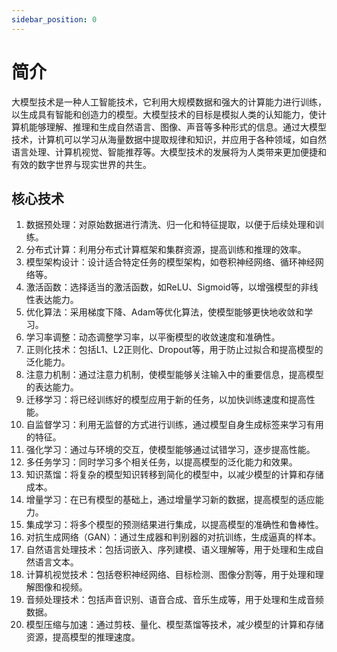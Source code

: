 ```yaml
---
sidebar_position: 0
---
```


# 简介

大模型技术是一种人工智能技术，它利用大规模数据和强大的计算能力进行训练，以生成具有智能和创造力的模型。大模型技术的目标是模拟人类的认知能力，使计算机能够理解、推理和生成自然语言、图像、声音等多种形式的信息。通过大模型技术，计算机可以学习从海量数据中提取规律和知识，并应用于各种领域，如自然语言处理、计算机视觉、智能推荐等。大模型技术的发展将为人类带来更加便捷和有效的数字世界与现实世界的共生。

## 核心技术

1. 数据预处理：对原始数据进行清洗、归一化和特征提取，以便于后续处理和训练。
2. 分布式计算：利用分布式计算框架和集群资源，提高训练和推理的效率。
3. 模型架构设计：设计适合特定任务的模型架构，如卷积神经网络、循环神经网络等。
4. 激活函数：选择适当的激活函数，如ReLU、Sigmoid等，以增强模型的非线性表达能力。
5. 优化算法：采用梯度下降、Adam等优化算法，使模型能够更快地收敛和学习。
6. 学习率调整：动态调整学习率，以平衡模型的收敛速度和准确性。
7. 正则化技术：包括L1、L2正则化、Dropout等，用于防止过拟合和提高模型的泛化能力。
8. 注意力机制：通过注意力机制，使模型能够关注输入中的重要信息，提高模型的表达能力。
9. 迁移学习：将已经训练好的模型应用于新的任务，以加快训练速度和提高性能。
10. 自监督学习：利用无监督的方式进行训练，通过模型自身生成标签来学习有用的特征。
11. 强化学习：通过与环境的交互，使模型能够通过试错学习，逐步提高性能。
12. 多任务学习：同时学习多个相关任务，以提高模型的泛化能力和效果。
13. 知识蒸馏：将复杂的模型知识转移到简化的模型中，以减少模型的计算和存储成本。
14. 增量学习：在已有模型的基础上，通过增量学习新的数据，提高模型的适应能力。
15. 集成学习：将多个模型的预测结果进行集成，以提高模型的准确性和鲁棒性。
16. 对抗生成网络（GAN）：通过生成器和判别器的对抗训练，生成逼真的样本。
17. 自然语言处理技术：包括词嵌入、序列建模、语义理解等，用于处理和生成自然语言文本。
18. 计算机视觉技术：包括卷积神经网络、目标检测、图像分割等，用于处理和理解图像和视频。
19. 音频处理技术：包括声音识别、语音合成、音乐生成等，用于处理和生成音频数据。
20. 模型压缩与加速：通过剪枝、量化、模型蒸馏等技术，减少模型的计算和存储资源，提高模型的推理速度。
